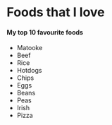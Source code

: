 # Foods that I love
#### My top 10 favourite foods
- Matooke
- Beef
- Rice
- Hotdogs
- Chips
- Eggs
- Beans
- Peas
- Irish
- Pizza
